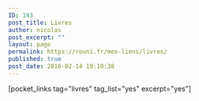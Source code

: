 ```yaml
---
ID: 193
post_title: Livres
author: nicolas
post_excerpt: ""
layout: page
permalink: https://rouni.fr/mes-liens/livres/
published: true
post_date: 2016-02-14 19:10:38
---
```

[pocket_links tag="livres" tag_list="yes" excerpt="yes"]
